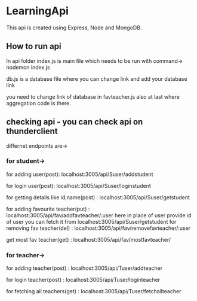 # LearningApi
This api is created using Express, Node and MongoDB.

## How to run api
In api folder
index.js is main file which needs to be run with command->   nodemon index.js

db.js is a database file where you can change link and add your database link

you need to change link of database in favteacher.js also at last where aggregation code is there.


## checking api - you can check api on thunderclient
differnet endpoints are->
### for student->
for adding user(post): localhost:3005/api/Suser/addstudent

for login user(post): localhost:3005/api/Suser/loginstudent

for getting details like id,name(post) : localhost:3005/api/Suser/getstudent

for adding favourite teacher(put) : localhost:3005/api/fav/addfavteacher/:user       here in place of user provide id of user you can fetch it from localhost:3005/api/Suser/getstudent
for removing fav teacher(del) : localhost:3005/api/fav/removefavteacher/:user

get most fav teacher(get) : localhost:3005/api/fav/mostfavteacher/

### for teacher->
for adding teacher(post) : localhost:3005/api/Tuser/addteacher

for login teacher(post) : localhost:3005/api/Tuser/loginteacher

for fetching all teachers(get) : localhost:3005/api/Tuser/fetchallteacher
